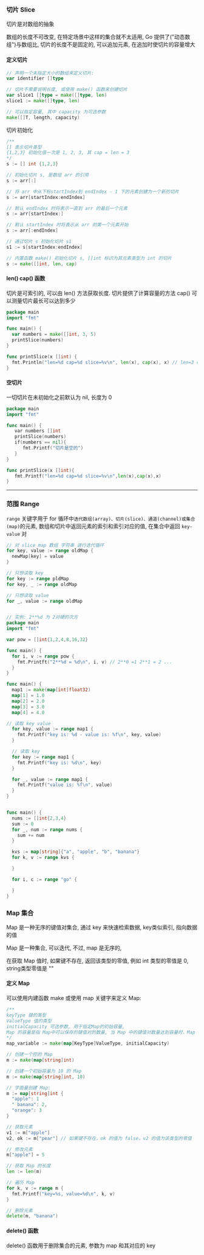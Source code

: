 ### 切片 Slice

切片是对数组的抽象

数组的长度不可改变, 在特定场景中这样的集合就不太适用, Go 提供了("动态数组")与数组比, 切片的长度不是固定的, 可以追加元素, 在追加时使切片的容量增大

#### 定义切片

```go
// 声明一个未指定大小的数组来定义切片:
var identifier []type

// 切片不需要说明长度, 或使用 make() 函数来创建切片
var slice1 []type = make([]type, len)
slice1 := make([]type, len)

// 可以指定容量, 其中 capacity 为可选参数
make([]T, length, capacity)
```

切片初始化

```go
/**
[] 表示切片类型
{1,2,3} 初始化值一次是 1, 2, 3, 其 cap = len = 3
*/
s := [] int {1,2,3}

// 初始化切片 s, 是数组 arr 的引用
s := arr[:]

// 将 arr 中从下标startIndex到 endIndex - 1 下的元素创建为一个新的切片
s := arr[startIndex:endIndex]

// 默认 endIndex 时将表示一直到 arr 的最后一个元素
s := arr[startIndex:]

// 默认 startIndex 时将表示从 arr 的第一个元素开始
s := arr[:endIndex]

// 通过切片 s 初始化切片 s1
s1 := s[startIndex:endIndex]

// 内置函数 make() 初始化切片 s, []int 标识为其元素类型为 int 的切片
s := make([]int, len, cap)
```

#### len() cap() 函数

切片是可索引的, 可以由 len() 方法获取长度.
切片提供了计算容量的方法 cap() 可以测量切片最长可以达到多少

```go
package main
import "fmt"

func main() {
  var numbers = make([]int, 3, 5)
  printSlice(numbers)
}

func printSlice(x []int) {
  fmt.Println("len=%d cap=%d slice=%v\n", len(x), cap(x), x) // len=3 cap=5 slice=[0,0,0]
}
```

#### 空切片

一切切片在未初始化之前默认为 nil, 长度为 0

```go
package main
import "fmt"

func main() {
   var numbers []int
   printSlice(numbers)
   if(numbers == nil){
      fmt.Printf("切片是空的")
   }
}

func printSlice(x []int){
   fmt.Printf("len=%d cap=%d slice=%v\n",len(x),cap(x),x)
}
```

---

### 范围 Range

`range` 关键字用于 for 循环中`迭代数组(array)、切片(slice)、通道(channel)或集合(map)`的元素, 数组和切片中返回元素的索引和索引对应的值, 在集合中返回 `key-value` 对

```go
// 对 slice map 数组 字符串 进行迭代循环
for key, value := range oldMap {
  newMap[key] = value
}

// 只想读取 key
for key := range pldMap
for key, _ := range oldMap

// 只想读取 value
for _, value := range oldMap


// 实例: 2**%d 为 2对硬的次方
package main
import "fmt"

var pow = []int{1,2,4,8,16,32}

func main() {
  for i, v := range pow {
    fmt.Printft("2**%d = %d\n", i, v) // 2**0 =1 2**1 = 2 ...
  }
}

func main() {
  map1 := make(map[int]float32)
  map[1] = 1.0
  map[2] = 2.0
  map[3] = 3.0
  map[4] = 4.0

// 读取 key value
  for key, value := range map1 {
    fmt.Printf("key is: %d - value is: %f\n", key, value)
  }

  // 读取 key
  for key := range map1 {
    fmt.Printf("key is: %d\n", key)
  }

  for _, value := range map1 {
    fmt.Printf("value is: %f\n", value)
  } 
}


func main() {
  nums := []int{2,3,4}
  sum := 0
  for _, num := range nums {
    sum += num
  }

  kvs := map[string]{"a", "apple", "b", "banana"}
  for k, v := range kvs {

  } 

  for i, c := range "go" {

  }
}
```


### Map 集合

Map 是一种无序的键值对集合, 通过 key 来快速检索数据, key类似索引, 指向数据的值

Map 是一种集合, 可以迭代, 不过, map 是无序的, 

在获取 Map 值时, 如果键不存在, 返回该类型的零值, 例如 int 类型的零值是 0, string类型零值是 ""

#### 定义 Map

可以使用内建函数 make 或使用 map 关键字来定义 Map:

```go
/**
keyType 键的类型
ValueType 值的类型
initialCapacity 可选参数, 用于指定Map的初始容量, 
Map 的容量是指 Map中可以保存的键值对的数量, 当 Map 中的键值对数量达到容量时，Map 会自动扩容
*/
map_variable := make(map[KeyType]ValueType, initialCapacity)

// 创建一个控的 Map
m := make(map[string]int)

// 创建一个初始容量为 10 的 Map
m := make(map[string]int, 10)

// 字面量创建 Map: 
m := map[string]int {
  "apple": 1
  " banana": 2,
  "orange": 3
}

// 获取元素
v1 := m["apple"]
v2, ok := m["pear"] // 如果键不存在，ok 的值为 false，v2 的值为该类型的零值

// 修改元素
m["apple"] = 5

// 获取 Map 的长度
len := len(m)

// 遍历 Map
for k, v := range m {
  fmt.Printf("key=%s, value=%d\n", k, v)
}

// 删除元素
delete(m, "banana")
```


#### delete() 函数

delete() 函数用于删除集合的元素, 参数为 map 和其对应的 key